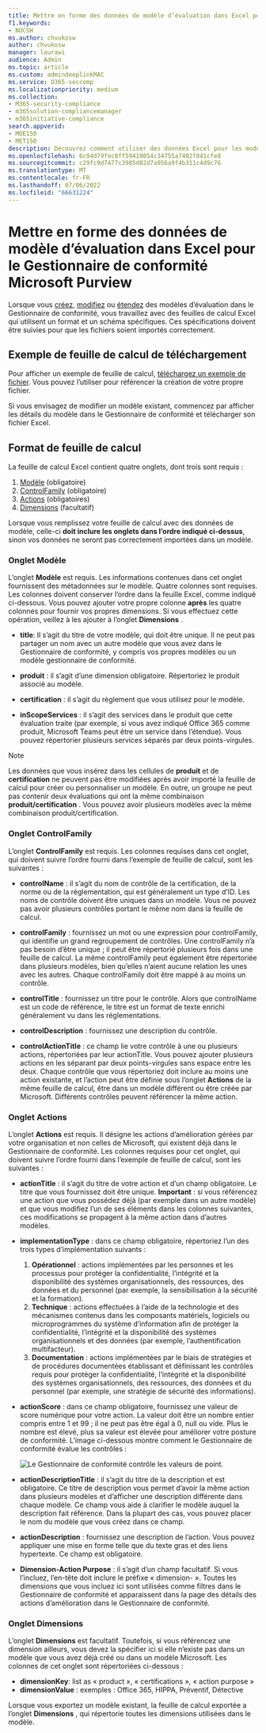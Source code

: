 ```yaml
---
title: Mettre en forme des données de modèle d’évaluation dans Excel pour le Gestionnaire de conformité Microsoft Purview
f1.keywords:
- NOCSH
ms.author: chvukosw
author: chvukosw
manager: laurawi
audience: Admin
ms.topic: article
ms.custom: admindeeplinkMAC
ms.service: O365-seccomp
ms.localizationpriority: medium
ms.collection:
- M365-security-compliance
- m365solution-compliancemanager
- m365initiative-compliance
search.appverid:
- MOE150
- MET150
description: Découvrez comment utiliser des données Excel pour les modèles d’évaluation dans le Gestionnaire de conformité Microsoft Purview.
ms.openlocfilehash: 6c94d79fec8ff59419854c34755a7402f841cfe8
ms.sourcegitcommit: c29fc9d7477c3985d02d7a956a9f4b311c4d9c76
ms.translationtype: MT
ms.contentlocale: fr-FR
ms.lasthandoff: 07/06/2022
ms.locfileid: "66631224"
---
```

# <a name="format-assessment-template-data-in-excel-for-microsoft-purview-compliance-manager"></a>Mettre en forme des données de modèle d’évaluation dans Excel pour le Gestionnaire de conformité Microsoft Purview

Lorsque vous [créez](compliance-manager-templates-create.md), [modifiez](compliance-manager-templates-modify.md) ou [étendez](compliance-manager-templates-extend.md) des modèles d’évaluation dans le Gestionnaire de conformité, vous travaillez avec des feuilles de calcul Excel qui utilisent un format et un schéma spécifiques. Ces spécifications doivent être suivies pour que les fichiers soient importés correctement.

## <a name="download-example-spreadsheet"></a>Exemple de feuille de calcul de téléchargement

Pour afficher un exemple de feuille de calcul, [téléchargez un exemple de fichier](https://go.microsoft.com/fwlink/?linkid=2124865). Vous pouvez l’utiliser pour référencer la création de votre propre fichier.

Si vous envisagez de modifier un modèle existant, commencez par afficher les détails du modèle dans le Gestionnaire de conformité et télécharger son fichier Excel.

## <a name="spreadsheet-format"></a>Format de feuille de calcul

La feuille de calcul Excel contient quatre onglets, dont trois sont requis :

1. [Modèle](#template-tab) (obligatoire)
2. [ControlFamily](#controlfamily-tab) (obligatoire)
3. [Actions](#actions-tab) (obligatoires)
4. [Dimensions](#dimensions-tab) (facultatif)

Lorsque vous remplissez votre feuille de calcul avec des données de modèle, celle-ci **doit inclure les onglets dans l’ordre indiqué ci-dessus**, sinon vos données ne seront pas correctement importées dans un modèle.

### <a name="template-tab"></a>Onglet Modèle

L’onglet **Modèle** est requis. Les informations contenues dans cet onglet fournissent des métadonnées sur le modèle. Quatre colonnes sont requises. Les colonnes doivent conserver l’ordre dans la feuille Excel, comme indiqué ci-dessous. Vous pouvez ajouter votre propre colonne **après** les quatre colonnes pour fournir vos propres dimensions. Si vous effectuez cette opération, veillez à les ajouter à l’onglet **Dimensions** .

- **title**: Il s’agit du titre de votre modèle, qui doit être unique. Il ne peut pas partager un nom avec un autre modèle que vous avez dans le Gestionnaire de conformité, y compris vos propres modèles ou un modèle gestionnaire de conformité.

- **produit** : il s’agit d’une dimension obligatoire. Répertoriez le produit associé au modèle.

- **certification** : il s’agit du règlement que vous utilisez pour le modèle.

- **inScopeServices** : il s’agit des services dans le produit que cette évaluation traite (par exemple, si vous avez indiqué Office 365 comme produit, Microsoft Teams peut être un service dans l’étendue). Vous pouvez répertorier plusieurs services séparés par deux points-virgules.

> [!NOTE]
> Les données que vous insérez dans les cellules de **produit** et de **certification** ne peuvent pas être modifiées après avoir importé la feuille de calcul pour créer ou personnaliser un modèle. En outre, un groupe ne peut pas contenir deux évaluations qui ont la même combinaison **produit/certification** . Vous pouvez avoir plusieurs modèles avec la même combinaison produit/certification.

### <a name="controlfamily-tab"></a>Onglet ControlFamily

L’onglet **ControlFamily** est requis.  Les colonnes requises dans cet onglet, qui doivent suivre l’ordre fourni dans l’exemple de feuille de calcul, sont les suivantes :

- **controlName** : il s’agit du nom de contrôle de la certification, de la norme ou de la réglementation, qui est généralement un type d’ID. Les noms de contrôle doivent être uniques dans un modèle. Vous ne pouvez pas avoir plusieurs contrôles portant le même nom dans la feuille de calcul.

- **controlFamily** : fournissez un mot ou une expression pour controlFamily, qui identifie un grand regroupement de contrôles. Une controlFamily n’a pas besoin d’être unique ; il peut être répertorié plusieurs fois dans une feuille de calcul. La même controlFamily peut également être répertoriée dans plusieurs modèles, bien qu’elles n’aient aucune relation les unes avec les autres. Chaque controlFamily doit être mappé à au moins un contrôle.

- **controlTitle** : fournissez un titre pour le contrôle. Alors que controlName est un code de référence, le titre est un format de texte enrichi généralement vu dans les réglementations.

- **controlDescription** : fournissez une description du contrôle.

- **controlActionTitle** : ce champ lie votre contrôle à une ou plusieurs actions, répertoriées par leur actionTitle. Vous pouvez ajouter plusieurs actions en les séparant par deux points-virgules sans espace entre les deux. Chaque contrôle que vous répertoriez doit inclure au moins une action existante, et l’action peut être définie sous l’onglet **Actions** de la même feuille de calcul, être dans un modèle différent ou être créée par Microsoft. Différents contrôles peuvent référencer la même action.

### <a name="actions-tab"></a>Onglet Actions

L’onglet **Actions** est requis.  Il désigne les actions d’amélioration gérées par votre organisation et non celles de Microsoft, qui existent déjà dans le Gestionnaire de conformité. Les colonnes requises pour cet onglet, qui doivent suivre l’ordre fourni dans l’exemple de feuille de calcul, sont les suivantes :

- **actionTitle** : il s’agit du titre de votre action et d’un champ obligatoire. Le titre que vous fournissez doit être unique. **Important** : si vous référencez une action que vous possédez déjà (par exemple dans un autre modèle) et que vous modifiez l’un de ses éléments dans les colonnes suivantes, ces modifications se propagent à la même action dans d’autres modèles.

- **implementationType** : dans ce champ obligatoire, répertoriez l’un des trois types d’implémentation suivants : 
  1) **Opérationnel** : actions implémentées par les personnes et les processus pour protéger la confidentialité, l’intégrité et la disponibilité des systèmes organisationnels, des ressources, des données et du personnel (par exemple, la sensibilisation à la sécurité et la formation).      
  2) **Technique** : actions effectuées à l’aide de la technologie et des mécanismes contenus dans les composants matériels, logiciels ou microprogrammes du système d’information afin de protéger la confidentialité, l’intégrité et la disponibilité des systèmes organisationnels et des données (par exemple, l’authentification multifacteur).
  3) **Documentation** : actions implémentées par le biais de stratégies et de procédures documentées établissant et définissant les contrôles requis pour protéger la confidentialité, l’intégrité et la disponibilité des systèmes organisationnels, des ressources, des données et du personnel (par exemple, une stratégie de sécurité des informations).

- **actionScore** : dans ce champ obligatoire, fournissez une valeur de score numérique pour votre action. La valeur doit être un nombre entier compris entre 1 et 99 ; il ne peut pas être égal à 0, null ou vide. Plus le nombre est élevé, plus sa valeur est élevée pour améliorer votre posture de conformité. L’image ci-dessous montre comment le Gestionnaire de conformité évalue les contrôles :

  ![Le Gestionnaire de conformité contrôle les valeurs de point.](../media/compliance-score-action-scoring.png "Le Gestionnaire de conformité contrôle les valeurs de point")

- **actionDescriptionTitle** : il s’agit du titre de la description et est obligatoire. Ce titre de description vous permet d’avoir la même action dans plusieurs modèles et d’afficher une description différente dans chaque modèle.  Ce champ vous aide à clarifier le modèle auquel la description fait référence. Dans la plupart des cas, vous pouvez placer le nom du modèle que vous créez dans ce champ.

- **actionDescription** : fournissez une description de l’action. Vous pouvez appliquer une mise en forme telle que du texte gras et des liens hypertexte. Ce champ est obligatoire.

- **Dimension-Action Purpose** : il s’agit d’un champ facultatif. Si vous l’incluez, l’en-tête doit inclure le préfixe « dimension- ». Toutes les dimensions que vous incluez ici sont utilisées comme filtres dans le Gestionnaire de conformité et apparaissent dans la page des détails des actions d’amélioration dans le Gestionnaire de conformité.

### <a name="dimensions-tab"></a>Onglet Dimensions

L’onglet **Dimensions** est facultatif. Toutefois, si vous référencez une dimension ailleurs, vous devez la spécifier ici si elle n’existe pas dans un modèle que vous avez déjà créé ou dans un modèle Microsoft. Les colonnes de cet onglet sont répertoriées ci-dessous :

- **dimensionKey**: list as « product », « certifications », « action purpose »
- **dimensionValue** : exemples : Office 365, HIPPA, Préventif, Détective

Lorsque vous exportez un modèle existant, la feuille de calcul exportée a l’onglet **Dimensions** , qui répertorie toutes les dimensions utilisées dans le modèle.
